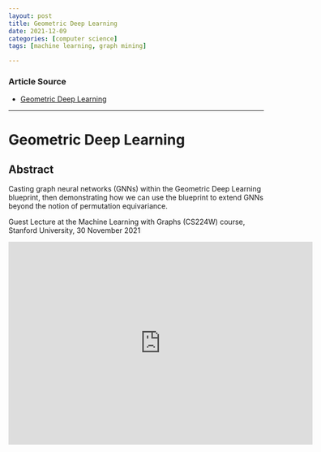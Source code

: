 ```yaml
---
layout: post
title: Geometric Deep Learning
date: 2021-12-09
categories: [computer science]
tags: [machine learning, graph mining]

---
```


### Article Source

* [Geometric Deep Learning](https://www.youtube.com/watch?v=aCUOAkOqNoU)


---


# Geometric Deep Learning

## Abstract

Casting graph neural networks (GNNs) within the Geometric Deep Learning blueprint, then demonstrating how we can use the blueprint to extend GNNs beyond the notion of permutation equivariance.

Guest Lecture at the Machine Learning with Graphs (CS224W) course, Stanford University, 30 November 2021

<iframe width="600" height="400" src="https://www.youtube.com/embed/aCUOAkOqNoU" title="YouTube video player" frameborder="0" allow="accelerometer; autoplay; clipboard-write; encrypted-media; gyroscope; picture-in-picture" allowfullscreen></iframe>